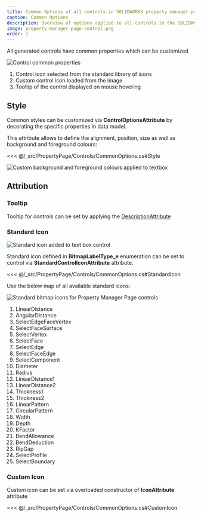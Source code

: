 ```yaml
---
title: Common Options of all controls in SOLIDWORKS property manager page
caption: Common Options
description: Overview of options applied to all controls in the SOLIDWORKS property manager page
image: property-manager-page-control.png
order: 1
---
```

All generated controls have common properties which can be customized

![Control common properties](property-manager-page-control.png)

1. Control icon selected from the standard library of icons
1. Custom control icon loaded from the image
1. Tooltip of the control displayed on mouse hovering

## Style

Common styles can be customized via **ControlOptionsAttribute** by decorating the specific properties in data model.

This attribute allows to define the alignment, position, size as well as background and foreground colours:

<<< @/_src/PropertyPage/Controls/CommonOptions.cs#Style

![Custom background and foreground colours applied to textbox](textbox-foreground-background.png)

## Attribution

### Tooltip

Tooltip for controls can be set by applying the [DescriptionAttribute](https://docs.microsoft.com/en-us/dotnet/api/system.componentmodel.descriptionattribute?view=netframework-4.0)

### Standard Icon

![Standard icon added to text box control](standard-icon-textbox.png)

Standard icon defined in **BitmapLabelType_e** enumeration can be set to control via **StandardControlIconAttribute** attribute.

<<< @/_src/PropertyPage/Controls/CommonOptions.cs#StandardIcon

Use the below map of all available standard icons:

![Standard bitmap icons for Property Manager Page controls](property-page-controls-standard-icons.png)

1. LinearDistance
1. AngularDistance
1. SelectEdgeFaceVertex
1. SelectFaceSurface
1. SelectVertex
1. SelectFace
1. SelectEdge
1. SelectFaceEdge
1. SelectComponent
1. Diameter
1. Radius
1. LinearDistance1
1. LinearDistance2
1. Thickness1
1. Thickness2
1. LinearPattern
1. CircularPattern
1. Width
1. Depth
1. KFactor
1. BendAllowance
1. BendDeduction
1. RipGap
1. SelectProfile
1. SelectBoundary

### Custom Icon

Custom icon can be set via overloaded constructor of **IconAttribute** attribute

<<< @/_src/PropertyPage/Controls/CommonOptions.cs#CustomIcon